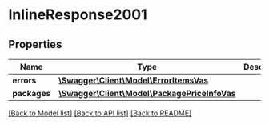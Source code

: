 # InlineResponse2001

## Properties
Name | Type | Description | Notes
------------ | ------------- | ------------- | -------------
**errors** | [**\Swagger\Client\Model\ErrorItemsVas**](ErrorItemsVas.md) |  | [optional] 
**packages** | [**\Swagger\Client\Model\PackagePriceInfoVas**](PackagePriceInfoVas.md) |  | [optional] 

[[Back to Model list]](../../README.md#documentation-for-models) [[Back to API list]](../../README.md#documentation-for-api-endpoints) [[Back to README]](../../README.md)

